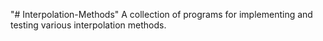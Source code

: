 "# Interpolation-Methods" 
A collection of programs for implementing and testing various interpolation methods.